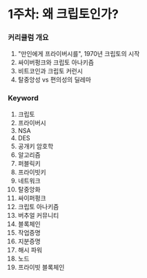 # 1주차: 왜 크립토인가?

### 커리큘럼 개요

1. "만인에게 프라이버시를", 1970년 크립토의 시작
2. 싸이버펑크와 크립토 아나키즘
3. 비트코인과 크립토 커런시
4. 탈중앙성 vs 편의성의 딜레마

### Keyword

1. 크립토
2. 프라이버시
3. NSA
4. DES
5. 공개키 암호학
6. 알고리즘
7. 퍼블릭키
8. 프라이빗키
9. 네트워크
10. 탈중앙화
11. 싸이퍼펑크
12. 크립토 아나키즘
13. 버추얼 커뮤니티
14. 블록체인
15. 작업증명
16. 지분증명
17. 해시 파워
18. 노드
19. 프라이빗 블록체인
